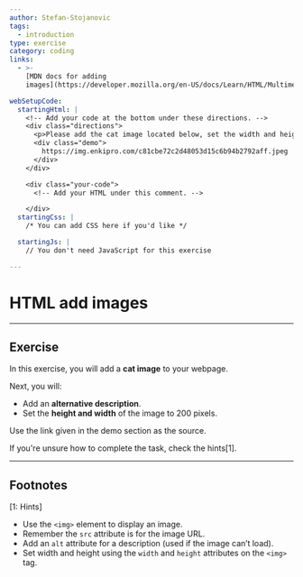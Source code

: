 ```yaml
---
author: Stefan-Stojanovic
tags:
  - introduction
type: exercise
category: coding
links:
  - >-
    [MDN docs for adding
    images](https://developer.mozilla.org/en-US/docs/Learn/HTML/Multimedia_and_embedding/Images_in_HTML){documentation}

webSetupCode:
  startingHtml: |
    <!-- Add your code at the bottom under these directions. -->
    <div class="directions">
      <p>Please add the cat image located below, set the width and height to 200, and add an alternative description.</p>
      <div class="demo">
        https://img.enkipro.com/c81cbe72c2d48053d15c6b94b2792aff.jpeg
      </div>
    </div>

    <div class="your-code">
      <!-- Add your HTML under this comment. -->

    </div>
  startingCss: |
    /* You can add CSS here if you'd like */

  startingJs: |
    // You don't need JavaScript for this exercise

---
```


# HTML add images

---

## Exercise

In this exercise, you will add a **cat image** to your webpage.  

Next, you will:  
- Add an **alternative description**.  
- Set the **height and width** of the image to 200 pixels.  

Use the link given in the demo section as the source.  

If you're unsure how to complete the task, check the hints[1].  

---

## Footnotes

[1: Hints]
- Use the `<img>` element to display an image.  
- Remember the `src` attribute is for the image URL.  
- Add an `alt` attribute for a description (used if the image can’t load).  
- Set width and height using the `width` and `height` attributes on the `<img>` tag.  
